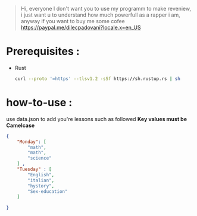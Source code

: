 >Hi, everyone
>I don't want you to use my programm to make reveniew, i just want u to understand how much powerfull as a rapper i am, anyway if you want to buy me some cofee https://paypal.me/dilecpadovani?locale.x=en_US

# Prerequisites :

- Rust 
    ```zsh
    curl --proto '=https' --tlsv1.2 -sSf https://sh.rustup.rs | sh
    ```

# how-to-use :
use data.json to add you're lessons such as followed
**Key values must be Camelcase** 
```json
{ 
    "Monday": [
        "math",
        "math",
        "science"
    ] ,
    "Tuesday" : [
        "English",
        "italian",
        "hystory",
        "Sex-education"
    ]
    
}
```




